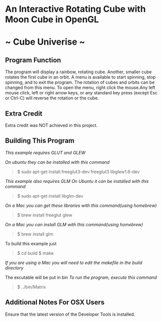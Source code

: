 An Interactive Rotating Cube with Moon Cube in OpenGL
=====================================================
~ Cube Univerise ~
==================
Program Function
----------------
The program will display a rainbow, rotating cube. Another, smaller cube rotates the first cube in an orbit. A menu is available to start spinning, stop spinning, and to exit the program. The rotation of cubes and orbits can be changed from this menu. To open the menu, right click the mouse.Any left mouse click, left or right arrow keys, or any standard key press (except Esc or Ctrl-C) will reverse the rotation or the cube.

Extra Credit
------------
Extra credit was NOT achieved in this project.

Building This Program
---------------------

*This example requires GLUT and GLEW* 

*On ubuntu they can be installed with this command*

>$ sudo apt-get install freeglut3-dev freeglut3 libglew1.6-dev

*This example also requires GLM*
*On Ubuntu it can be installed with this command*

>$ sudo apt-get install libglm-dev

*On a Mac you can get these libraries with this command(using homebrew)*
>$ brew install freeglut glew

*On a Mac you can install GLM with this command(using homebrew)*
>$ brew install glm

To build this example just 

>$ cd build
>$ make

*If you are using a Mac you will need to edit the makefile in the build directory*

The excutable will be put in bin
*To run the program, execute this command*
>$ ../bin/Matrix

Additional Notes For OSX Users
------------------------------

Ensure that the latest version of the Developer Tools is installed.
